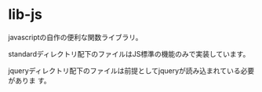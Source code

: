 # lib-js
javascriptの自作の便利な関数ライブラリ。

standardディレクトリ配下のファイルはJS標準の機能のみで実装しています。

jqueryディレクトリ配下のファイルは前提としてjqueryが読み込まれている必要がありま
す。
